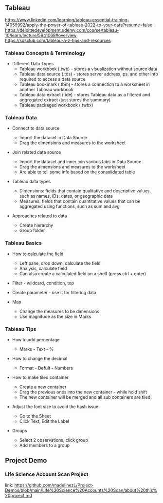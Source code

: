 ## Tableau
https://www.linkedin.com/learning/tableau-essential-training-14959992/apply-the-power-of-tableau-2022-to-your-data?resume=false <br>
https://deloittedevelopment.udemy.com/course/tableau-10/learn/lecture/5941068#overview <br>
https://sdsclub.com/tableau-a-z-tips-and-resources

### Tableau Concepts & Terminology
* Different Data Types <br>
  - Tableau workbook (.twb) - stores a visualization without source data <br>
  - Tableau data source (.tds) - stores server address, ps, and other info required to access a data source <br>
  - Tableau bookmark (.tbm) - stores a connection to a worksheet in another Tableau workbook <br>
  - Tableau data extract (.tde) - stores Tableau data as a filtered and aggregated extract (just stores the summary) <br>
  - Tableau packaged workbook (.twbx) <br>

### Tableau Data 
* Connect to data source
  - Import the dataset in Data Source
  - Drag the dimensions and measures to the worksheet

* Join related data source
  - Import the dataset and inner join various tabs in Data Source
  - Drag the aimensions and measures to the worksheet
  - Are able to tell some info based on the consolidated table

* Tableau data types
  - Dimensions: fields that contain qualitative and descriptive values, such as names, IDs, dates, or geographic data
  - Measures: fields that contain quantitative values that can be aggregated using functions, such as sum and avg

* Approaches related to data
  - Create hierarchy
  - Group folder

### Tableau Basics
* How to calculate the field
  - Left pane, drop down, calculate the field
  - Analysis, calculate field
  - Can also create a calculated field on a shelf (press ctrl + enter)

* Filter - wildcard, condition, top

* Create parameter - use it for filtering data

* Map
  - Change the measures to be dimensions
  - Use magnitude as the size in Marks

### Tableau Tips
* How to add percentage
  - Marks - Text - %
* How to change the decimal
  - Format - Defult - Numbers   

* How to make tiled container
  - Create a new container
  - Drag the previous ones into the new container - while hold shift
  - The new container will be merged and all sub containers are tiled

* Adjust the font size to avoid the hash issue
  - Go to the Sheet
  - Click Text, Edit the Label

* Groups
  - Select 2 observations, click group
  - Add members to a group

## Project Demo
### Life Science Account Scan Project <br>
link: https://github.com/madelinezL/Project-Demos/blob/main/Life%20Science%20Accounts%20Scan/about%20this%20project.md
